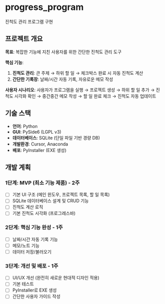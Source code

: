 # progress_program
진척도 관리 프로그램 구현

## 프로젝트 개요

**목표**: 복잡한 기능에 지친 사용자를 위한 간단한 진척도 관리 도구

**핵심 기능**:
1. **진척도 관리**: 큰 주제 → 하위 할 일 → 체크박스 완료 시 자동 진척도 계산
2. **간단한 기록장**: 날짜/시간 자동 기록, 자유로운 메모 작성

**사용자 시나리오**:
사용자가 프로그램을 실행 → 프로젝트 생성 → 하위 할 일 추가 → 진척도 시각화 확인 → 중간중간 메모 작성 → 할 일 완료 체크 → 진척도 자동 업데이트

## 기술 스택

- **언어**: Python
- **GUI**: PySide6 (LGPL v3)
- **데이터베이스**: SQLite (단일 파일 기반 경량 DB)
- **개발환경**: Cursor, Anaconda
- **배포**: PyInstaller (EXE 생성)

## 개발 계획

### 1단계: MVP (최소 기능 제품) - 2주
- [ ] 기본 UI 구조 (메인 윈도우, 프로젝트 목록, 할 일 목록)
- [ ] SQLite 데이터베이스 설계 및 CRUD 기능
- [ ] 진척도 계산 로직
- [ ] 기본 진척도 시각화 (프로그레스바)

### 2단계: 핵심 기능 완성 - 1주
- [ ] 날짜/시간 자동 기록 기능
- [ ] 메모/노트 기능
- [ ] 데이터 저장/불러오기

### 3단계: 개선 및 배포 - 1주
- [ ] UI/UX 개선 (완전히 새로운 현대적 디자인 적용)
- [ ] 기본 테스트
- [ ] PyInstaller로 EXE 생성
- [ ] 간단한 사용자 가이드 작성